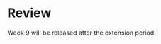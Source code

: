 # Review

Week 9 will be released after the extension period

<!-- You are only one week away from Phase 1. We hope you're excited! This week's workload is a little lighter, which will hopefully give you some breathing room for moving and resting before Phase 1 starts. See your friends, spend time with your family, but also make sure to solidify the fundamentals. Try teaching anyone who will listen the concepts you've learned. Teaching is the best way to determine what could be improved.

## Challenges

The challenges this week can be done in any order.

1. [Professional Blog](1-professional-blog.md)
2. [JavaScript Challenges](2-JavaScript) *select 2*
3. [Ruby Challenges](3-ruby.md) OR [C# Challenge](3-cs.md) *select 2*
4. [Cultural Blog](4-cultural-blog.md)
5. [Cohort Bonding](5-cohort-bonding.md)
6. [Accountability Group](6-accountability-group.md)
7. [BONUS Challenges](7-BONUS-challenges) *Optional*

If this week is too light for you, complete all of the challenges and review any BONUS challenges you missed from previous weeks.

## Submitting your work
- You must complete the [week's submission form](http://goo.gl/forms/j7A1t5XvJF) to turn in your work by Sunday at 11:59pm.

**There are no extensions available for week 9. It is vital to your ability to attend EDA on site that you have all work for previous weeks in by this week.**

## Remember the Unit Expectations!

Expectation | Times per Unit | Times per Week
------------|----------|---------
[Peer-Pair](https://github.com/dev-academy-phase0/phase-0-handbook/blob/master/peer-pairing-sessions.md) | 6 | >= 2
[Give feedback](https://socrates.devbootcamp.com/feedback/new) to GPS and peer pairs | 8 | >=2
Rate [feedback](https://socrates.devbootcamp.com/feedback) | 20 | 7

## [Resources](https://github.com/dev-academy-phase0/phase-0-handbook/blob/master/resources.md)
 -->
